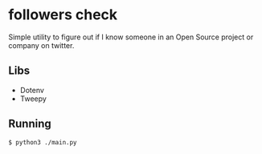 # followers check

Simple utility to figure out if I know someone in an Open Source project or company on twitter.

## Libs

- Dotenv
- Tweepy

## Running

```console
$ python3 ./main.py
```